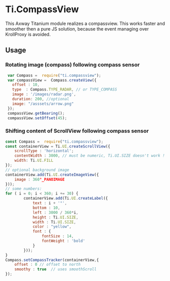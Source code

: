 # Ti.CompassView

This Axway Titanium module realizes a compassview. This works faster and smoother then a pure JS solution, because the event managing over KrollProxy is avoided.

 
## Usage
 
### Rotating image (compass) following compass sensor
 
```javascript
 var Compass =  require("ti.compassview"); 
 var compassView =  Compass.createView({
   offset : 10,
   type  : Compass.TYPE_RADAR, // or TYPE_COMPASS
   image : '/images/radar.png',
   duration: 200, //optional
   image: "/asssets/arrow.png"
 });
 compassView.getBearing();
 compassView.setOffset(45); 
```
### Shifting content of ScrollView following compass sensor

```javascript
const Compass =  require("ti.compassview"); 
const containerView = Ti.UI.createScrollView({
	scrollType : 'horizontal';
	contentWidth : 3000, // must be numeric, Ti.UI.SIZE doesn't work !
	width: Ti.UI.FILL
});
// optional background image
containerView.add(Ti.UI.createImageView({
	image : 360°_PANOIMAGE
}));
// some numbers:
for ( i = 0; i < 360; i += 30) {
		containerView.add(Ti.UI.createLabel({
			text : i + '°',
			bottom : 10,
			left : 3000 / 360*i,
			height : Ti.UI.SIZE,
			width : Ti.UI.SIZE,
			color : "yellow",
			font : {
				fontSize : 14,
				fontWeight : 'bold'
			}
		}));
}
Compass.setCompassTracker(containerView,{
	offset : 0 // offset to north
	smoothy : true  // uses smoothScroll
});
```
